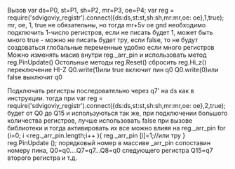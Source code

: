 Вызов
var ds=P0,
    st=P1,
    sh=P2,
    mr=P3,
    oe=P4;
var reg = require('sdvigoviy_registr').connect({ds:ds,st:st,sh:sh,mr:mr,oe: oe},1,true);
mr, oe, 1, true не обязательны, но тогда
mr+5v oe gnd необходимо подключить
1-число регистров, если не писать будет 1, может быть много
true - можно не писать будет тру, если false, то не будут создоваться глобальные переменные удобно если много регистров
Можно изменять масив внутри reg._arr_pin и использовать метод reg.PinUpdate()
Остольные методы
reg.Reset() сбросить
reg.Hi_z() переключение HI-Z
Q0.write(1)или true включит пин q0
Q0.write(0)или false выключит q0

Подключать регистры последовательно через q7' на ds как в инструкции. тогда при
var reg = require('sdvigoviy_registr').connect({ds:ds,st:st,sh:sh,mr:mr,oe: oe},2,true);
будет от Q0 до Q15 и используються так же,
при подключении большого количества регистров, лучше использовать false при вызове библиотеки
и тогда активировать их все можно влияя на reg._arr_pin
for (i=0; i <reg._arr_pin.length;i++ ){
   reg._arr_pin [i]=1;//или тру
}
reg.PinUpdate ();
порядковый номер в массиве _arr_pin сопоставин номеру пина, Q0=q0....Q7=q7...Q8=q0 следующего регистра Q15=q7 второго регистра и т.д.

